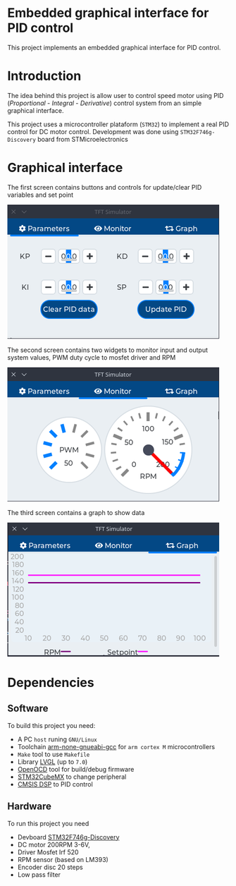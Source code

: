 # Embedded graphical interface for PID control
This project implements an embedded graphical interface for PID control.

# Introduction
The idea behind this project is allow user to control speed motor using PID (*Proportional* - *Integral* - *Derivative*) control system from an simple graphical interface.

This project uses a microcontroller plataform (`STM32`) to implement a real PID control for DC motor control.
Development was done using `STM32F746g-Discovery` board from STMicroelectronics

# Graphical interface
The first screen contains buttons and controls for update/clear PID variables and set point

![Aplicacao](pid-gui-screen-param.png)

The second screen contains two widgets to monitor input and output system values, PWM duty cycle to mosfet driver and RPM

![Aplicacao](pid-gui-screen-monitor.png)

The third screen contains a graph to show data

![Aplicacao](pid-gui-screen-graph.png)

# Dependencies

## Software
To build this project you need:
- A PC `host` runing `GNU/Linux`
- Toolchain [arm-none-gnueabi-gcc](https://developer.arm.com/tools-and-software/open-source-software/developer-tools/gnu-toolchain/gnu-rm/downloads) for `arm cortex M` microcontrollers
- `Make` tool to use `Makefile`
- Library [LVGL](https://github.com/lvgl/lvgl) (up to `7.0`)
- [OpenOCD](http://openocd.org/) tool for build/debug firmware
- [STM32CubeMX](https://www.st.com/en/development-tools/stm32cubemx.html) to change peripheral
- [CMSIS DSP](https://www.keil.com/pack/doc/CMSIS/DSP/html/index.html) to PID control

## Hardware
To run this project you need
- Devboard [STM32F746g-Discovery](https://www.st.com/en/evaluation-tools/32f746gdiscovery.html)
- DC motor 200RPM 3-6V, 
- Driver Mosfet Irf 520 
- RPM sensor (based on LM393)
- Encoder disc 20 steps
- Low pass filter